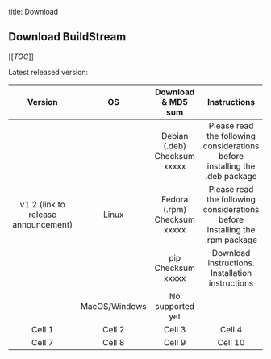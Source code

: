 title: Download

## Download BuildStream

[[_TOC_]]

Latest released version:

| Version      | OS           | Download & MD5 sum       | Instructions |  Artifacts |
| :----------: | :------:     | :----------------------: | :----------: |  :----------: |
|              |              | Debian (.deb) Checksum xxxxx | Please read the following considerations before installing the .deb package  | xxxxxxxx |
| v1.2 (link to release announcement)         | Linux        | Fedora (.rpm) Checksum xxxxx | Please read the following considerations before installing the .rpm package | xxxxxxxxx |
|              |              | pip           Checksum xxxxx | Download instructions. Installation instructions  | xxxxxxxxx |
|              | MacOS/Windows|   No supported yet           |                                                   |           |
| Cell 1       | Cell 2   | Cell 3             | Cell 4       |
| Cell 7       | Cell 8   | Cell 9             | Cell 10      |

